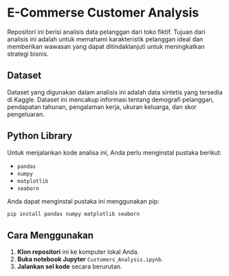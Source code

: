 # E-Commerse Customer Analysis

Repositori ini berisi analisis data pelanggan dari toko fiktif. Tujuan dari analisis ini adalah untuk memahami karakteristik pelanggan ideal dan memberikan wawasan yang dapat ditindaklanjuti untuk meningkatkan strategi bisnis.

## Dataset

Dataset yang digunakan dalam analisis ini adalah data sintetis yang tersedia di Kaggle. Dataset ini mencakup informasi tentang demografi pelanggan, pendapatan tahunan, pengalaman kerja, ukuran keluarga, dan skor pengeluaran.

## Python Library

Untuk menjalankan kode analisa ini, Anda perlu menginstal pustaka berikut:

- `pandas`
- `numpy`
- `matplotlib`
- `seaborn`

Anda dapat menginstal pustaka ini menggunakan pip:

```bash
pip install pandas numpy matplotlib seaborn
```

## Cara Menggunakan

1. **Klon repositori** ini ke komputer lokal Anda.
2. **Buka notebook Jupyter** `Customers_Analysis.ipynb`.
3. **Jalankan sel kode** secara berurutan.
